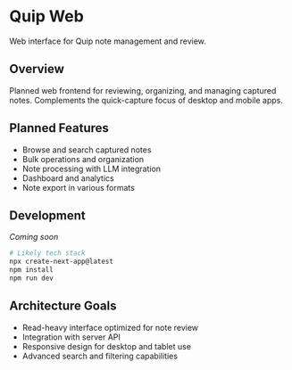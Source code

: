 # Quip Web

Web interface for Quip note management and review.

## Overview

Planned web frontend for reviewing, organizing, and managing captured notes. Complements the quick-capture focus of desktop and mobile apps.

## Planned Features

- Browse and search captured notes
- Bulk operations and organization
- Note processing with LLM integration
- Dashboard and analytics
- Note export in various formats

## Development

*Coming soon*

```bash
# Likely tech stack
npx create-next-app@latest
npm install
npm run dev
```

## Architecture Goals

- Read-heavy interface optimized for note review
- Integration with server API
- Responsive design for desktop and tablet use
- Advanced search and filtering capabilities